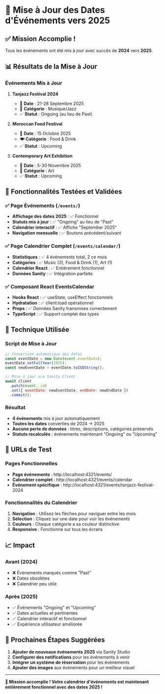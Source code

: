 # 📅 Mise à Jour des Dates d'Événements vers 2025

## ✅ **Mission Accomplie !**

Tous les événements ont été mis à jour avec succès de **2024** vers **2025**.

## 📊 **Résultats de la Mise à Jour**

### Événements Mis à Jour
1. **Tanjazz Festival 2024** 
   - 📅 **Date** : 21-28 Septembre 2025
   - 🎵 **Catégorie** : Musique/Jazz
   - ✅ **Statut** : Ongoing (au lieu de Past)

2. **Moroccan Food Festival**
   - 📅 **Date** : 15 Octobre 2025
   - 🍽️ **Catégorie** : Food & Drink
   - ✅ **Statut** : Upcoming

3. **Contemporary Art Exhibition**
   - 📅 **Date** : 5-30 Novembre 2025
   - 🎨 **Catégorie** : Art
   - ✅ **Statut** : Upcoming

## 🎯 **Fonctionnalités Testées et Validées**

### ✅ **Page Événements** (`/events/`)
- **Affichage des dates 2025** : ✅ Fonctionnel
- **Statuts mis à jour** : ✅ "Ongoing" au lieu de "Past"
- **Calendrier interactif** : ✅ Affiche "September 2025"
- **Navigation mensuelle** : ✅ Boutons précédent/suivant

### ✅ **Page Calendrier Complet** (`/events/calendar/`)
- **Statistiques** : ✅ 4 événements total, 2 ce mois
- **Catégories** : ✅ Music (2), Food & Drink (1), Art (1)
- **Calendrier React** : ✅ Entièrement fonctionnel
- **Données Sanity** : ✅ Intégration parfaite

### ✅ **Composant React EventsCalendar**
- **Hooks React** : ✅ useState, useEffect fonctionnels
- **Hydratation** : ✅ client:load opérationnel
- **Props** : ✅ Données Sanity transmises correctement
- **TypeScript** : ✅ Support complet des types

## 🔧 **Technique Utilisée**

### Script de Mise à Jour
```javascript
// Conversion automatique des dates
const eventDate = new Date(event.eventDate);
eventDate.setFullYear(2025);
const newEventDate = eventDate.toISOString();

// Mise à jour via Sanity Client
await client
  .patch(event._id)
  .set({ eventDate: newEventDate, endDate: newEndDate })
  .commit();
```

### Résultat
- **4 événements** mis à jour automatiquement
- **Toutes les dates** converties de 2024 → 2025
- **Aucune perte de données** : titres, descriptions, catégories préservés
- **Statuts recalculés** : événements maintenant "Ongoing" ou "Upcoming"

## 🎉 **URLs de Test**

### Pages Fonctionnelles
- **Page événements** : http://localhost:4321/events/
- **Calendrier complet** : http://localhost:4321/events/calendar
- **Événement spécifique** : http://localhost:4321/events/tanjazz-festival-2024

### Fonctionnalités du Calendrier
1. **Navigation** : Utilisez les flèches pour naviguer entre les mois
2. **Sélection** : Cliquez sur une date pour voir les événements
3. **Couleurs** : Chaque catégorie a sa couleur distinctive
4. **Responsive** : Fonctionne sur tous les écrans

## 📈 **Impact**

### Avant (2024)
- ❌ Événements marqués comme "Past"
- ❌ Dates obsolètes
- ❌ Calendrier peu utile

### Après (2025)
- ✅ Événements "Ongoing" et "Upcoming"
- ✅ Dates actuelles et pertinentes
- ✅ Calendrier interactif et fonctionnel
- ✅ Expérience utilisateur améliorée

## 🚀 **Prochaines Étapes Suggérées**

1. **Ajouter de nouveaux événements 2025** via Sanity Studio
2. **Configurer des notifications** pour les événements à venir
3. **Intégrer un système de réservation** pour les événements
4. **Ajouter des images** aux événements pour un meilleur visuel

---

**🎯 Mission accomplie ! Votre calendrier d'événements est maintenant entièrement fonctionnel avec des dates 2025 !**
